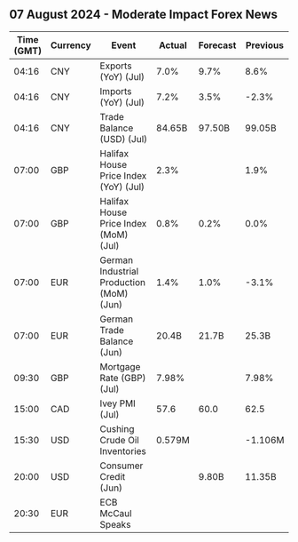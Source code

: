 ## 07 August 2024 - Moderate Impact Forex News

| Time (GMT) | Currency | Event | Actual | Forecast | Previous |
|------|----------|-------|--------|----------|----------|
| 04:16 | CNY | Exports (YoY) (Jul) | 7.0% | 9.7% | 8.6% |
| 04:16 | CNY | Imports (YoY) (Jul) | 7.2% | 3.5% | -2.3% |
| 04:16 | CNY | Trade Balance (USD) (Jul) | 84.65B | 97.50B | 99.05B |
| 07:00 | GBP | Halifax House Price Index (YoY) (Jul) | 2.3% |  | 1.9% |
| 07:00 | GBP | Halifax House Price Index (MoM) (Jul) | 0.8% | 0.2% | 0.0% |
| 07:00 | EUR | German Industrial Production (MoM) (Jun) | 1.4% | 1.0% | -3.1% |
| 07:00 | EUR | German Trade Balance (Jun) | 20.4B | 21.7B | 25.3B |
| 09:30 | GBP | Mortgage Rate (GBP) (Jul) | 7.98% |  | 7.98% |
| 15:00 | CAD | Ivey PMI (Jul) | 57.6 | 60.0 | 62.5 |
| 15:30 | USD | Cushing Crude Oil Inventories | 0.579M |  | -1.106M |
| 20:00 | USD | Consumer Credit (Jun) |  | 9.80B | 11.35B |
| 20:30 | EUR | ECB McCaul Speaks |  |  |  |
